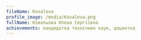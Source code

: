 ```yaml
---
fileName: Kovaleva
profile_image: /media/Kovaleva.png
fullName: Ковальова Олена Сергіївна
achievements: кандидатка технічних наук, доцентка
---
```

